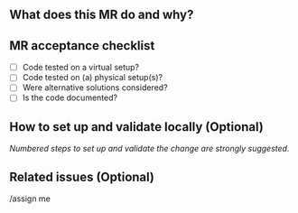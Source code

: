 ## What does this MR do and why?

<!--
Describe in detail what your merge request does and why.

Please keep this description updated with any discussion that takes place so
that reviewers can understand your intent. Keeping the description updated is
especially important if they didn't participate in the discussion.
-->

## MR acceptance checklist

- [ ] Code tested on a virtual setup?
- [ ] Code tested on (a) physical setup(s)?
- [ ] Were alternative solutions considered?
- [ ] Is the code documented?

## How to set up and validate locally (Optional)

_Numbered steps to set up and validate the change are strongly suggested._

<!--
Example below:

1. Pull this branch into experiment ABC or virtual setup
1. Run the corresponding notebook
1. Run cell X
-->

## Related issues (Optional)

<!--

This MR contributes to solving the following issue(s):

- #1 - That nasty bug there.
- #2 - What made our HDAWG explode last year.

-->

/assign me
